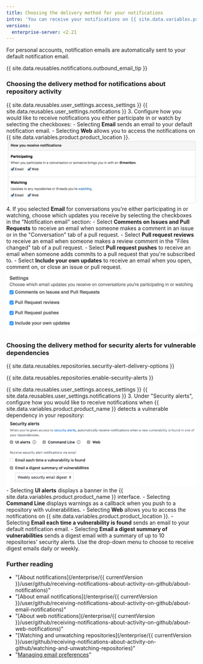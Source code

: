 ```yaml
---
title: Choosing the delivery method for your notifications
intro: 'You can receive your notifications on {{ site.data.variables.product.product_location }} or have them delivered through your email client.'
versions:
  enterprise-server: <2.21
---
```


For personal accounts, notification emails are automatically sent to your default notification email.

{{ site.data.reusables.notifications.outbound_email_tip }}

### Choosing the delivery method for notifications about repository activity

{{ site.data.reusables.user_settings.access_settings }}
{{ site.data.reusables.user_settings.notifications }}
3. Configure how you would like to receive notifications you either participate in or watch by selecting the checkboxes:
    - Selecting **Email** sends an email to your default notification email.
    - Selecting **Web** allows you to access the notifications on {{ site.data.variables.product.product_location }}.
   ![Configuring notification settings](/assets/images/help/settings/ent-notifications-settings.png)
4. If you selected **Email** for conversations you're either participating in or watching, choose which updates you receive by selecting the checkboxes in the "Notification email" section:
    - Select **Comments on Issues and Pull Requests** to receive an email when someone makes a comment in an issue or in the "Conversation" tab of a pull request.
    - Select **Pull request reviews** to receive an email when someone makes a review comment in the "Files changed" tab of a pull request.
    - Select **Pull request pushes** to receive an email when someone adds commits to a pull request that you're subscribed to.
    - Select **Include your own updates** to receive an email when you open, comment on, or close an issue or pull request.
  ![Configuring email notification options](/assets/images/help/settings/email_notification_settings.png)

### Choosing the delivery method for security alerts for vulnerable dependencies

{{ site.data.reusables.repositories.security-alert-delivery-options }}

{{ site.data.reusables.repositories.enable-security-alerts }}

{{ site.data.reusables.user_settings.access_settings }}
{{ site.data.reusables.user_settings.notifications }}
3. Under "Security alerts", configure how you would like to receive notifications when {{ site.data.variables.product.product_name }} detects a vulnerable dependency in your repository:
  ![Options to configure notifications for security alerts](/assets/images/help/settings/vulnerability-alerts-options.png)
    - Selecting **UI alerts** displays a banner in the {{ site.data.variables.product.product_name }} interface.
    - Selecting **Command Line** displays warnings as a callback when you push to a repository with vulnerabilities.
    - Selecting **Web** allows you to access the notifications on {{ site.data.variables.product.product_location }}.
    - Selecting **Email each time a vulnerability is found** sends an email to your default notification email.
    - Selecting **Email a digest summary of vulnerabilities** sends a digest email with a summary of up to 10 repositories' security alerts. Use the drop-down menu to choose to receive digest emails daily or weekly.

### Further reading

- "[About notifications](/enterprise/{{ currentVersion }}/user/github/receiving-notifications-about-activity-on-github/about-notifications)"
- "[About email notifications](/enterprise/{{ currentVersion }}/user/github/receiving-notifications-about-activity-on-github/about-email-notifications)"
- "[About web notifications](/enterprise/{{ currentVersion }}/user/github/receiving-notifications-about-activity-on-github/about-web-notifications)"
- "[Watching and unwatching repositories](/enterprise/{{ currentVersion }}/user/github/receiving-notifications-about-activity-on-github/watching-and-unwatching-repositories)"
- "[Managing email preferences](/articles/managing-email-preferences)"
